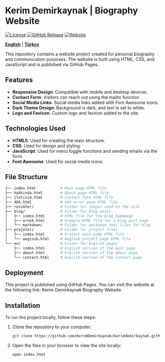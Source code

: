 # Kerim Demirkaynak | Biography Website    

[![License](https://img.shields.io/badge/License-MIT-blue.svg?color=97CA01&logoColor=blue&style=for-the-badge)](https://opensource.org/license/mit/)
[![GitHub Release](https://img.shields.io/github/v/release/KerimDemirkaynak/kerimdemirkaynak.github.io?style=for-the-badge&color=8DDFCB&label=Release)](https://github.com/KerimDemirkaynak/kerimdemirkaynak.github.io/releases)
[![Website](https://img.shields.io/badge/Website-kerimdemirkaynak.github.io-00215E?style=for-the-badge)](https://kerimdemirkaynak.github.io)

[**English**](en/README.en.md) | [**Türkçe**](https://github.com/KerimDemirkaynak/kerimdemirkaynak.github.io/blob/main/README.md)

This repository contains a website project created for personal biography and communication purposes. The website is built using HTML, CSS, and JavaScript and is published via GitHub Pages.

## Features

- **Responsive Design**: Compatible with mobile and desktop devices.
- **Contact Form**: Visitors can reach out using the mailto function.
- **Social Media Links**: Social media links added with Font Awesome icons.
- **Dark Theme Design**: Background is dark, and text is set to white.
- **Logo and Favicon**: Custom logo and favicon added to the site.

## Technologies Used

- **HTML5**: Used for creating the main structure.
- **CSS**: Used for design and styling.
- **JavaScript**: Used for menu toggle functions and sending emails via the form.
- **Font Awesome**: Used for social media icons.

## File Structure

```bash
├── index.html           # Main page HTML file
├── hakkinda.html        # About page HTML file
├── iletisim.html        # Contact form HTML file
├── 404.html             # 404 error page HTML file
├── resimler/            # Folder for images used on the site
├── blog/                # Folder for blog posts
│   ├── index.html       # HTML file for the blog homepage
│   ├── ornek.html       # Example HTML file for a blog post page
│   └── markdown/        # Folder for markdown text files for blog
├── projeler/            # Folder for project files
│   ├── index.html       # Project main page HTML file
│   └── aegisub.html     # Aegisub project page HTML file
└── en/                  # Folder for English pages
    ├── index.html       # English version of the main page
    ├── about.html       # English version of the about page
    └── contact.html     # English version of the contact page
 ```

## Deployment

This project is published using GitHub Pages. You can visit the website at the following link: Kerim Demirkaynak Biography Website.

## Installation

To run the project locally, follow these steps:

1. Clone the repository to your computer:
   ```bash
   git clone https://github.com/KerimDemirkaynak/kerimdemirkaynak.github.io.git
   ```


2. Open the files in your browser to view the site locally:

   ```bash
   open index.html
   ```

